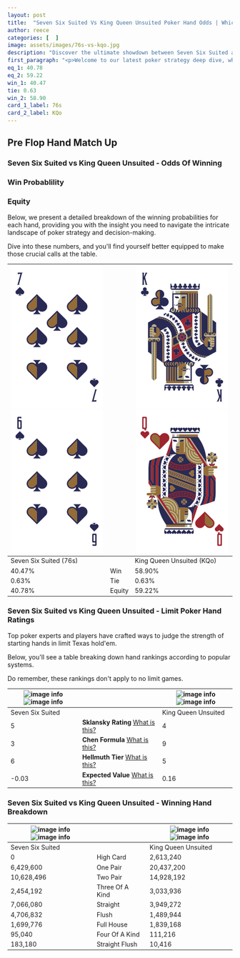```yaml
---
layout: post
title:  "Seven Six Suited Vs King Queen Unsuited Poker Hand Odds | Which Is The Better Hand In Poker? A Complete Guide"
author: reece
categories: [  ]
image: assets/images/76s-vs-kqo.jpg
description: "Discover the ultimate showdown between Seven Six Suited and King Queen Unsuited in poker! Uncover the odds, strategies, and scenarios where one hand triumphs over the other. Get ready to up your poker game with this thrilling analysis."
first_paragraph: "<p>Welcome to our latest poker strategy deep dive, where we're pitting two distinct hands against each other in a high-stakes showdown: Seven Six Suited vs King Queen Unsuited.</p><p>In the dynamic world of poker, every decision counts, and knowing which hand holds the upper hand is key to your success at the table.</p><p>In this article, we'll dissect these two hands, explore the scenarios where one dominates the other, and equip you with the knowledge to make strategic choices that can tip the odds in your favor.</p><p>Get ready to unravel the intriguing dynamics of these poker hands and elevate your game to new heights.</p>"
eq_1: 40.78
eq_2: 59.22
win_1: 40.47
tie: 0.63
win_2: 58.90
card_1_label: 76s
card_2_label: KQo
---
```




[comment]: # (sp0)

## Pre Flop Hand Match Up

<div class="table hand-ratings" markdown="1"> 



### Seven Six Suited vs King Queen Unsuited - Odds Of Winning


  
<div class="row graphs"> 
<div class="col-lg-6">
    <h3>Win Probablility</h3>
    <canvas id="WinChart"></canvas>
</div>
<div class="col-lg-6">
    <h3>Equity</h3>
    <canvas id="EquityChart"></canvas>
</div>
</div>

  Below, we present a detailed breakdown of the winning probabilities for each hand, providing you with the insight you need to navigate the intricate landscape of poker strategy and decision-making. 

Dive into these numbers, and you'll find yourself better equipped to make those crucial calls at the table.


    
| ![image info](assets/images/hand1/7.png) ![image info](assets/images/hand1/6.png) |  | ![image info](assets/images/hand2/k.png) ![image info](assets/images/hand2/qo.png) |
| -------- | -------- | -------- |
| Seven Six Suited (76s) |  | King Queen Unsuited (KQo) |
| 40.47% | Win | 58.90% |
| 0.63% | Tie | 0.63% |
| 40.78% | Equity | 59.22% |




[comment]: # (sp1)



### Seven Six Suited vs King Queen Unsuited - Limit Poker Hand Ratings

Top poker experts and players have crafted ways to judge the strength of starting hands in limit Texas hold'em. 

Below, you'll see a table breaking down hand rankings according to popular systems. 

Do remember, these rankings don't apply to no limit games.


    
| ![image info](https://www.riverpairs.com/assets/images/hand1/7.png) ![image info](https://www.riverpairs.com/assets/images/hand1/6.png) |  | ![image info](https://www.riverpairs.com/assets/images/hand2/k.png) ![image info](https://www.riverpairs.com/assets/images/hand2/qo.png) |
| -------- | -------- | -------- |
| Seven Six Suited |  | King Queen Unsuited |
| 5 | **Sklansky Rating** [What is this?](/sklansky-rating-explained) | 4 |
| 3 | **Chen Formula** [What is this?](/chen-formula-explained) | 9 |
| 6 | **Hellmuth Tier** [What is this?](/Hellmuth-tier-explained) | 5 |
| -0.03 | **Expected Value** [What is this?](/expected-value-explained) | 0.16 |




[comment]: # (sp2)



### Seven Six Suited vs King Queen Unsuited - Winning Hand Breakdown


    
| ![image info](https://www.riverpairs.com/assets/images/hand1/7.png) ![image info](https://www.riverpairs.com/assets/images/hand1/6.png) |  | ![image info](https://www.riverpairs.com/assets/images/hand2/k.png) ![image info](https://www.riverpairs.com/assets/images/hand2/qo.png) |
| -------- | -------- | -------- |
| Seven Six Suited |  | King Queen Unsuited |
| 0 | High Card | 2,613,240 |
| 6,429,600 | One Pair | 20,437,200 |
| 10,628,496 | Two Pair | 14,928,192 |
| 2,454,192 | Three Of A Kind | 3,033,936 |
| 7,066,080 | Straight | 3,949,272 |
| 4,706,832 | Flush | 1,489,944 |
| 1,699,776 | Full House | 1,839,168 |
| 95,040 | Four Of A Kind | 111,216 |
| 183,180 | Straight Flush | 10,416 |




[comment]: # (sp3)



</div>

[comment]: # (sp4)



[comment]: # (sp5)

